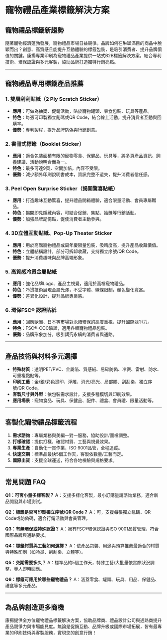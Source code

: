# 寵物禮品產業標籤解決方案

## 寵物禮品標籤新趨勢

隨著寵物經濟蓬勃發展，寵物禮品市場日益競爭。品牌如何在琳瑯滿目的商品中脫穎而出？創意、高質感且能提升互動體驗的標籤包裝，是吸引消費者、提升品牌價值的關鍵。康揚專業印刷為寵物禮品產業提供一站式B2B標籤解決方案，結合專利技術、環保認證與多元客製，協助品牌打造獨特行銷亮點。

---

## 寵物禮品專用標籤產品推薦

### 1. 雙層刮刮貼紙（2 Ply Scratch Sticker）
- **應用**：可做為抽獎、促銷活動，貼於寵物罐頭、零食包裝、玩具等產品。
- **特色**：每張可印製獨立亂碼或QR Code，結合線上活動，提升消費者互動與回購率。
- **優勢**：專利製程，提升品牌防偽與行銷創意。

### 2. 書冊式標籤（Booklet Sticker）
- **應用**：適合包裝面積有限的寵物零食、保健品、玩具等，將多頁產品資訊、飼養建議、活動說明合而為一。
- **特色**：最多可達9頁，空間加倍，內容不受限。
- **優勢**：減少額外印刷說明書成本，資訊完整不遺失，提升消費者信任感。

### 3. Peel Open Surprise Sticker（揭開驚喜貼紙）
- **應用**：打造趣味互動驚喜，提升禮品開箱體驗，適合限量活動、會員專屬贈品。
- **特色**：揭開即見隱藏內容，可結合促銷、集點、抽獎等行銷活動。
- **優勢**：加強品牌記憶點，促使消費者主動參與。

### 4. 3D立體互動貼紙、Pop-Up Theater Sticker
- **應用**：用於高階寵物禮品或周年慶限量包裝，吸睛度高，提升產品收藏價值。
- **特色**：立體結構設計，部分可拆卸收藏，支持獨立序號/QR Code。
- **優勢**：提升消費趣味與品牌高端形象。

### 5. 高質感冷燙金屬貼紙
- **應用**：強化品牌Logo、產品主視覺，適用於高檔寵物禮品。
- **特色**：冷燙技術展現金屬光澤，不受字體、線條限制，顏色變化豐富。
- **優勢**：差異化設計，提升品牌專業感。

### 6. 環保FSC® 認證貼紙
- **應用**：回應歐洲、日本等市場對永續環保的高度重視，提升國際競爭力。
- **特色**：FSC®-COC驗證，適用各類寵物禮品包裝。
- **優勢**：品牌形象加分，吸引講究永續的消費者與通路。

---

## 產品技術與材料多元選擇

- **特殊材質**：透明PET/PVC、金屬箔、質感紙、易碎防偽、冷燙、雷射、防水、可重複黏貼等。
- **印刷工藝**：金/銀/彩色燙印、浮雕、消光/亮光、局部膠、刮刮樂、獨立序號/QR Code。
- **客製尺寸與外型**：依包裝需求設計，支援多種模切與印刷效果。
- **應用場景**：寵物食品、玩具、保健品、配件、禮盒、會員禮、限量活動等。

---

## 客製化寵物禮品標籤流程

1. **需求諮詢**：專屬業務與美編一對一服務，協助設計/圖檔調整。
2. **打樣確認**：提供打樣，確認材質、工藝與視覺效果。
3. **專業生產**：自動化一貫作業，ISO 9001品管，全程追蹤。
4. **快速交期**：標準品最快5個工作天，客製依數量/工藝而定。
5. **國際出貨**：支援全球運送，符合各地檢驗與規格要求。

---

## 常見問題 FAQ

**Q1：可否小量多樣客製？**
A：支援多樣化客製，最小訂購量請諮詢業務，適合新品開發與市場測試。

**Q2：標籤是否可印製獨立序號/QR Code？**
A：可，支援每張獨立亂碼、QR Code或防偽碼，適合行銷活動與會員管理。

**Q3：有無環保或特殊認證？**
A：擁有FSC®環保認證與ISO 9001品質管理，符合國際品牌與通路要求。

**Q4：標籤材質與工藝如何選擇？**
A：依產品包裝、用途與預算推薦最適合的材質與特殊印刷（如冷燙、刮刮樂、立體等）。

**Q5：交期需要多久？**
A：標準品約5個工作天，特殊工藝/大批量依實際狀況調整，專人即時回應。

**Q6：標籤可應用於哪些寵物禮品？**
A：涵蓋零食、罐頭、玩具、用品、保健品、禮盒等多元產品。

---

## 為品牌創造更多商機

康揚提供全方位寵物禮品標籤解決方案，協助品牌商、禮品設計公司與通路商提升產品競爭力與市場能見度。無論是促銷互動、品牌升級或國際市場拓展，皆有最專業的印刷技術與客製服務，實現您的創意行銷！